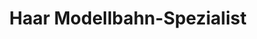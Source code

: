 ---
title: "Haar Modellbahn-Spezialist"
url: /lilienthal/haar-modellbahn-spezialist/
shop: Modellbau
---